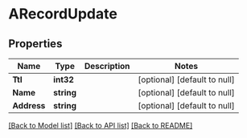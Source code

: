 # ARecordUpdate

## Properties
Name | Type | Description | Notes
------------ | ------------- | ------------- | -------------
**Ttl** | **int32** |  | [optional] [default to null]
**Name** | **string** |  | [optional] [default to null]
**Address** | **string** |  | [optional] [default to null]

[[Back to Model list]](../README.md#documentation-for-models) [[Back to API list]](../README.md#documentation-for-api-endpoints) [[Back to README]](../README.md)


